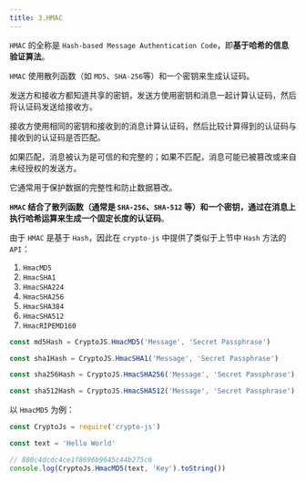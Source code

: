 ```yaml
---
title: 3.HMAC
---
```


`HMAC` 的全称是 `Hash-based Message Authentication Code`，即**基于哈希的信息验证算法**。

`HMAC` 使用散列函数（如 `MD5`、`SHA-256`等）和一个密钥来生成认证码。

发送方和接收方都知道共享的密钥，发送方使用密钥和消息一起计算认证码，然后将认证码发送给接收方。

接收方使用相同的密钥和接收到的消息计算认证码，然后比较计算得到的认证码与接收到的认证码是否匹配。

如果匹配，消息被认为是可信的和完整的；如果不匹配，消息可能已被篡改或来自未经授权的发送方。

它通常用于保护数据的完整性和防止数据篡改。

**`HMAC` 结合了散列函数（通常是 `SHA-256`、`SHA-512` 等）和一个密钥，通过在消息上执行哈希运算来生成一个固定长度的认证码**。

由于 `HMAC` 是基于 `Hash`，因此在 `crypto-js` 中提供了类似于上节中 `Hash` 方法的 `API`：

1. `HmacMD5`
2. `HmacSHA1`
3. `HmacSHA224`
4. `HmacSHA256`
5. `HmacSHA384`
6. `HmacSHA512`
7. `HmacRIPEMD160`

```js
const md5Hash = CryptoJS.HmacMD5('Message', 'Secret Passphrase')

const sha1Hash = CryptoJS.HmacSHA1('Message', 'Secret Passphrase')

const sha256Hash = CryptoJS.HmacSHA256('Message', 'Secret Passphrase')

const sha512Hash = CryptoJS.HmacSHA512('Message', 'Secret Passphrase')
```

以 `HmacMD5` 为例：

```js
const CryptoJs = require('crypto-js')

const text = 'Hello World'

// 880c4dcdc4ce1f8696b9645c44b275c6
console.log(CryptoJs.HmacMD5(text, 'Key').toString())
```
